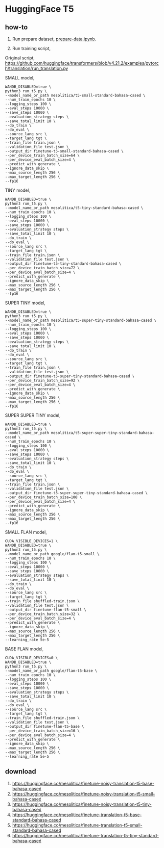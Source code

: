 # HuggingFace T5

## how-to

1. Run prepare dataset, [prepare-data.ipynb](prepare-data.ipynb).

2. Run training script,

Original script, https://github.com/huggingface/transformers/blob/v4.21.2/examples/pytorch/translation/run_translation.py

SMALL model,
```
WANDB_DISABLED=true \
python3 run_t5.py \
--model_name_or_path mesolitica/t5-small-standard-bahasa-cased \
--num_train_epochs 10 \
--logging_steps 100 \
--eval_steps 10000 \
--save_steps 10000 \
--evaluation_strategy steps \
--save_total_limit 10 \
--do_train \
--do_eval \
--source_lang src \
--target_lang tgt \
--train_file train.json \
--validation_file test.json \
--output_dir finetune-t5-small-standard-bahasa-cased \
--per_device_train_batch_size=64 \
--per_device_eval_batch_size=4 \
--predict_with_generate \
--ignore_data_skip \
--max_source_length 256 \
--max_target_length 256 \
--fp16
```

TINY model,
```
WANDB_DISABLED=true \
python3 run_t5.py \
--model_name_or_path mesolitica/t5-tiny-standard-bahasa-cased \
--num_train_epochs 10 \
--logging_steps 100 \
--eval_steps 10000 \
--save_steps 10000 \
--evaluation_strategy steps \
--save_total_limit 10 \
--do_train \
--do_eval \
--source_lang src \
--target_lang tgt \
--train_file train.json \
--validation_file test.json \
--output_dir finetune-t5-tiny-standard-bahasa-cased \
--per_device_train_batch_size=72 \
--per_device_eval_batch_size=4 \
--predict_with_generate \
--ignore_data_skip \
--max_source_length 256 \
--max_target_length 256 \
--fp16
```

SUPER TINY model,
```
WANDB_DISABLED=true \
python3 run_t5.py \
--model_name_or_path mesolitica/t5-super-tiny-standard-bahasa-cased \
--num_train_epochs 10 \
--logging_steps 100 \
--eval_steps 10000 \
--save_steps 10000 \
--evaluation_strategy steps \
--save_total_limit 10 \
--do_train \
--do_eval \
--source_lang src \
--target_lang tgt \
--train_file train.json \
--validation_file test.json \
--output_dir finetune-t5-super-tiny-standard-bahasa-cased \
--per_device_train_batch_size=92 \
--per_device_eval_batch_size=4 \
--predict_with_generate \
--ignore_data_skip \
--max_source_length 256 \
--max_target_length 256 \
--fp16
```

SUPER SUPER TINY model,
```
WANDB_DISABLED=true \
python3 run_t5.py \
--model_name_or_path mesolitica/t5-super-super-tiny-standard-bahasa-cased \
--num_train_epochs 10 \
--logging_steps 100 \
--eval_steps 10000 \
--save_steps 10000 \
--evaluation_strategy steps \
--save_total_limit 10 \
--do_train \
--do_eval \
--source_lang src \
--target_lang tgt \
--train_file train.json \
--validation_file test.json \
--output_dir finetune-t5-super-super-tiny-standard-bahasa-cased \
--per_device_train_batch_size=108 \
--per_device_eval_batch_size=4 \
--predict_with_generate \
--ignore_data_skip \
--max_source_length 256 \
--max_target_length 256 \
--fp16
```

SMALL FLAN model,
```
CUDA_VISIBLE_DEVICES=1 \
WANDB_DISABLED=true \
python3 run_t5.py \
--model_name_or_path google/flan-t5-small \
--num_train_epochs 10 \
--logging_steps 100 \
--eval_steps 10000 \
--save_steps 10000 \
--evaluation_strategy steps \
--save_total_limit 10 \
--do_train \
--do_eval \
--source_lang src \
--target_lang tgt \
--train_file shuffled-train.json \
--validation_file test.json \
--output_dir finetune-flan-t5-small \
--per_device_train_batch_size=32 \
--per_device_eval_batch_size=4 \
--predict_with_generate \
--ignore_data_skip \
--max_source_length 256 \
--max_target_length 256 \
--learning_rate 5e-5
```

BASE FLAN model,
```
CUDA_VISIBLE_DEVICES=0 \
WANDB_DISABLED=true \
python3 run_t5.py \
--model_name_or_path google/flan-t5-base \
--num_train_epochs 10 \
--logging_steps 100 \
--eval_steps 10000 \
--save_steps 10000 \
--evaluation_strategy steps \
--save_total_limit 10 \
--do_train \
--do_eval \
--source_lang src \
--target_lang tgt \
--train_file shuffled-train.json \
--validation_file test.json \
--output_dir finetune-flan-t5-base \
--per_device_train_batch_size=16 \
--per_device_eval_batch_size=4 \
--predict_with_generate \
--ignore_data_skip \
--max_source_length 256 \
--max_target_length 256 \
--learning_rate 5e-5
```

## download

1. https://huggingface.co/mesolitica/finetune-noisy-translation-t5-base-bahasa-cased
2. https://huggingface.co/mesolitica/finetune-noisy-translation-t5-small-bahasa-cased
3. https://huggingface.co/mesolitica/finetune-noisy-translation-t5-tiny-bahasa-cased
4. https://huggingface.co/mesolitica/finetune-translation-t5-base-standard-bahasa-cased
5. https://huggingface.co/mesolitica/finetune-translation-t5-small-standard-bahasa-cased
6. https://huggingface.co/mesolitica/finetune-translation-t5-tiny-standard-bahasa-cased